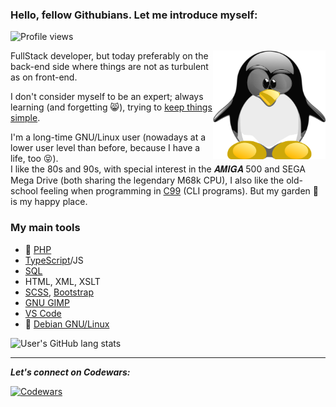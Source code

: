 ### Hello, fellow Githubians. Let me introduce myself:

![Profile views](https://gpvc.arturio.dev/Amarok24)

<!-- Any image aligned to the right. Beware the width -->
<img width="180" align="right" alt="Github" src="https://raw.githubusercontent.com/Amarok24/Amarok24/master/resources/TUX_NERD2_600x600.svg" />

FullStack developer, but today preferably on the back-end side where things are not as turbulent as on front-end.

I don't consider myself to be an expert; always learning (and forgetting 😸), trying to [keep things simple](https://horasion.eu/articles/kiss_principle_keep_it_simple.xhtml).

I'm a long-time GNU/Linux user (nowadays at a lower user level than before, because I have a life, too 😝).<br />I like the 80s and 90s, with special interest in the 𝑨𝑴𝑰𝑮𝑨 500 and SEGA Mega Drive (both sharing the legendary M68k CPU), I also like the old-school feeling when programming in [C99](https://en.wikipedia.org/wiki/C99) (CLI programs). But my garden 🌳 is my happy place.

### My main tools
- 🐘 [PHP](https://en.wikipedia.org/wiki/PHP)
- [TypeScript](https://www.typescriptlang.org/)/JS
- [SQL](https://en.wikipedia.org/wiki/SQL) <!-- - [Lit framework](https://lit.dev/) -->
- HTML, XML, XSLT
- [SCSS](https://sass-lang.com/), [Bootstrap](https://getbootstrap.com/)
- [GNU GIMP](https://www.gimp.org/)
- [VS Code](https://code.visualstudio.com/)
- 🐧 [Debian GNU/Linux](https://www.debian.org/)

<!--
[<img src='https://cdn.jsdelivr.net/npm/simple-icons@3.0.1/icons/github.svg' alt='github' height='40'>](https://github.com/Amarok24)  [<img src='https://cdn.jsdelivr.net/npm/simple-icons@3.0.1/icons/dev-dot-to.svg' alt='dev' height='40'>](https://dev.to/amarok24)  [<img src='https://cdn.jsdelivr.net/npm/simple-icons@3.0.1/icons/twitter.svg' alt='twitter' height='40'>](https://twitter.com/Jan_Prager)  [<img src='https://cdn.jsdelivr.net/npm/simple-icons@3.0.1/icons/codepen.svg' alt='codepen' height='40'>](https://codepen.io/Amarok24)  

<img align="center" src="https://github-readme-stats.vercel.app/api/top-langs/?username=XXXXXX&hide=java,html&title_color=ffffff&text_color=c9cacc&icon_color=2bbc8a&bg_color=1d1f21" />
src="https://github-readme-stats.vercel.app/api?username=XXXXXXXX&show_icons=true&line_height=27&count_private=true&title_color=ffffff&text_color=c9cacc&icon_color=2bbc8a&bg_color=1d1f21"

-->
![User's GitHub lang stats](https://github-readme-stats.vercel.app/api/top-langs/?username=Amarok24&langs_count=8&layout=compact&theme=ayu-mirage&show_icons=true&custom_title=GitHub%20lang%20stats)

---
***Let's connect on Codewars:***

[<img src="https://www.codewars.com/users/Amarok24/badges/small" alt="Codewars" />](https://www.codewars.com/users/Amarok24)

<!--
![Github stats](https://github-readme-stats.vercel.app/api?username=Amarok24&show_icons=true&count_private=true&theme=gruvbox)
-->
